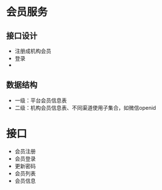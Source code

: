 # 会员服务


## 接口设计

- 注册成机构会员
- 登录
- 



## 数据结构

- 一级：平台会员信息表
- 二级：机构会员信息表、不同渠道使用子集合，如微信openid

# 接口

- 会员注册
- 会员登录
- 更新密码
- 会员列表
- 会员信息
















